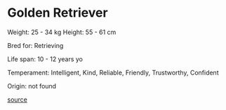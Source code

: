 # Golden Retriever

Weight: 25 - 34 kg
Height: 55 - 61 cm

Bred for: Retrieving

Life span: 10 - 12 years yo

Temperament: Intelligent, Kind, Reliable, Friendly, Trustworthy, Confident

Origin: not found

[source](https://api.thedogapi.com/v1/breeds/121)
